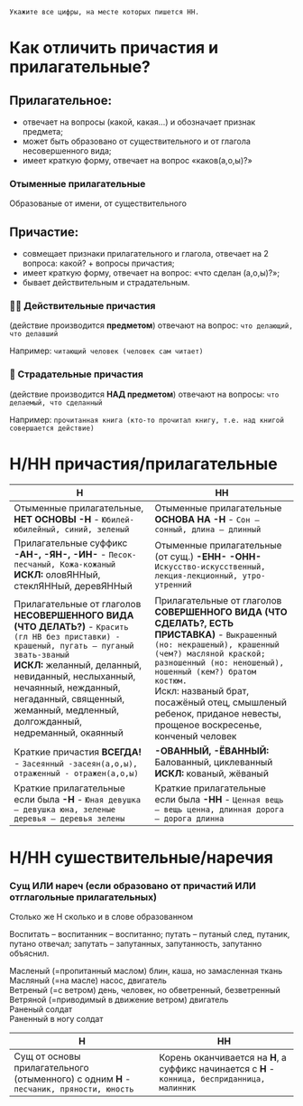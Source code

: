 ```
Укажите все цифры, на месте которых пишется НН.
```

# Как отличить причастия и прилагательные?
## Прилагательное:
- отвечает на вопросы (какой, какая…) и обозначает признак предмета;
- может быть образовано от существительного и от глагола несовершенного вида;
- имеет краткую форму, отвечает на вопрос «каков(а,о,ы)?»
### Отыменные прилагательные
Образованые от имени, от существительного
## Причастие:
- совмещает признаки прилагательного и глагола, отвечает на 2 вопроса: какой? + вопросы причастия;
- имеет краткую форму, отвечает на вопрос: «что сделан (а,о,ы)?»;
- бывает действительным и страдательным.
### 👨‍🏫 Действительные причастия
(действие производится **предметом**) отвечают на вопрос: `что делающий, что делавший`

Например: `читающий человек (человек сам читает)`
### 👧 Страдательные причастия
(действие производится **НАД предметом**) отвечают на вопросы: `что делаемый, что сделанный`

Например: `прочитанная книга (кто-то прочитал книгу, т.е. над книгой совершается действие)`

# Н/НН причастия/прилагательные
| Н | НН |
| -------- | ----- |
| Отыменные прилагательные, **НЕТ ОСНОВЫ -Н** - `Юбилей-юбилейный, синий, зеленый` | Отыменные прилагательные **ОСНОВА НА -Н** - `Сон – сонный, длина – длинный` |
| Прилагательные суффикс **-АН-, -ЯН-, -ИН-** - `Песок-песчаный, Кожа-кожаный` <br> **ИСКЛ:** оловЯННый, стеклЯННый, деревЯННый | Отыменные прилагательные (от сущ.) **-ЕНН- -ОНН-** `Искусство-искусственный, лекция-лекционный, утро-утренний` |
| Прилагательные от глаголов **НЕСОВЕРШЕННОГО ВИДА (ЧТО ДЕЛАТЬ?)** - `Красить (гл НВ без приставки) - крашеный, пугать – пуганый звать-званый` <br> **ИСКЛ:** желанный, деланный, невиданный, неслыханный, нечаянный, нежданный, негаданный, священный, жеманный, медленный, долгожданный, недреманный, окаянный| Прилагательные от глаголов **СОВЕРШЕННОГО ВИДА (ЧТО СДЕЛАТЬ?, ЕСТЬ ПРИСТАВКА)** - `Выкрашенный (но: некрашеный), крашенный (чем?) масляной краской; разношенный (но: неношеный), ношенный (кем?) братом костюм.` <br> Искл: названый брат, посажёный отец, смышленый ребенок, приданое невесты, прощеное воскресенье, конченый человек |
| Краткие причастия **ВСЕГДА!** - `Засеянный -засеян(а,о,ы), отраженный - отражен(а,о,ы)` | **-ОВАННЫЙ, -ЁВАННЫЙ:** Балованный, циклеванный <br> **ИСКЛ:** кованый, жёваный |
| Краткие прилагательные если была **-Н** - `Юная девушка – девушка юна, зеленые деревья – деревья зелены` | Краткие прилагательные если была **-НН** - `Ценная вещь – вещь ценна, длинная дорога – дорога длинна`


# Н/НН сушествительные/наречия

### Сущ ИЛИ нареч (если образовано от причастий ИЛИ отглагольные прилагательных)
Столько же Н сколько и в слове образованном

Воспитать – воспитанник – воспитанно; путать – путаный след, путаник, путано отвечал; запутать – запутанных, запутанность, запутанно объяснил.

Масленый (=пропитанный маслом) блин, каша, но замасленная ткань
<br>
Масляный (=на масле) насос, двигатель
<br>
Ветреный (=с ветром) день, человек, но обветренный, безветренный
<br>
Ветряной (=приводимый в движение ветром) двигатель
<br>
Раненый солдат
<br>
Раненный в ногу солдат

| Н | НН |
| -------- | ----- |
| Сущ от основы прилагательного (отыменного) с одним **Н** - `песчаник, пряности, юность` | Корень оканчивается на **Н**, а суффикс начинается с **Н** - `конница, бесприданница, малинник` |
